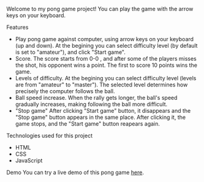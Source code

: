 Welcome to my pong game project! You can play the game with the arrow keys on your keyboard.

Features
* Play pong game against computer, using arrow keys on your keyboard (up and down). At the begining you can select difficulty level (by default is set to "amateur"), and click "Start game".
* Score. The score starts from 0-0 , and after some of the players misses the shot, his opponent wins a point. The first to score 10 points wins the game.
* Levels of difficulty. At the begining you can select difficulty level (levels are from "amateur" to "master"). The selected level determines how precisely the computer follows the ball.
* Ball speed increase. When the rally gets longer, the ball's speed gradually increases, making following the ball more difficult.
* "Stop game" After clicking "Start game" button, it disappears and the "Stop game" button appears in the same place. After clicking it, the game stops, and the "Start game" button reapears again.

Technologies used for this project
* HTML
* CSS
* JavaScript

Demo
You can try a live demo of this pong game [here](https://TodorBonev.github.io/Pong-game).
